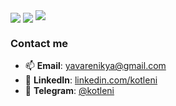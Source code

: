 <picture>
  <source
    srcset="https://github-readme-stats.vercel.app/api?username=kotleni&theme=dark&show_icons=false&hide_border=true&hide_title=true"
    media="(prefers-color-scheme: dark)"
  />
  <source
    srcset="https://github-readme-stats.vercel.app/api?username=kotleni&show_icons=false&hide_border=true&hide_title=true"
    media="(prefers-color-scheme: light), (prefers-color-scheme: no-preference)"
  />
  <img align=center src="https://github-readme-stats.vercel.app/api?username=kotleni&show_icons=false&hide_border=true&hide_title=true" />
</picture>

<picture>
  <source
    srcset="https://github-readme-stats.vercel.app/api/top-langs/?username=kotleni&hide_border=true&theme=dark&layout=compact"
    media="(prefers-color-scheme: dark)"
  />
  <source
    srcset="https://github-readme-stats.vercel.app/api/top-langs/?username=kotleni&hide_border=true&layout=compact"
    media="(prefers-color-scheme: light), (prefers-color-scheme: no-preference)"
  />
  <img align=center src="https://github-readme-stats.vercel.app/api/top-langs/?username=kotleni&hide_border=true&layout=compact" />
</picture>

<img src="https://user-badge.committers.top/ukraine/kotleni.svg" />

### Contact me
- 📫 **Email**: [yavarenikya@gmail.com](mailto:yavarenikya@gmail.com)
- 🧭 **LinkedIn**: [linkedin.com/kotleni](https://www.linkedin.com/in/kotleni/)
- 💬 **Telegram**: [@kotleni](https://t.me/kotleni)

<!-- 0xFE426F726E20746F2064696520736F6D6577616572652EFE+0xf3+0x02  -->
